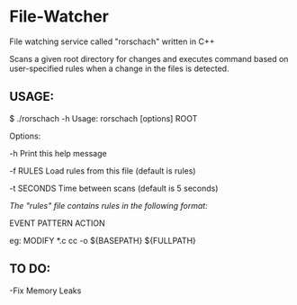 # File-Watcher
File watching service called "rorschach" written in C++

Scans a given root directory for changes and executes command based on user-specified rules when a change in the files is detected.

## USAGE:

$ ./rorschach -h
Usage: rorschach [options] ROOT

Options:

-h          Print this help message

-f RULES    Load rules from this file (default is rules)

-t SECONDS  Time between scans (default is 5 seconds)



*The "rules" file contains rules in the following format:*

EVENT	PATTERN    ACTION

eg: MODIFY    *.c    cc -o ${BASEPATH} ${FULLPATH}


## TO DO:
-Fix Memory Leaks
